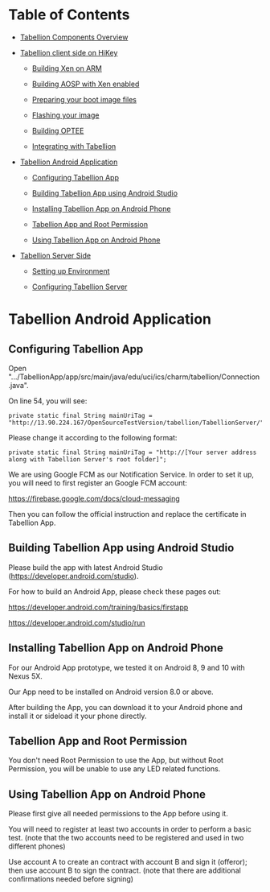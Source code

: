 # Table of Contents

- [Tabellion Components Overview](tabellion_components_overview.md#tabellion-components-overview)

- [Tabellion client side on HiKey](tabellion_client_side_on_hikey.md#tabellion-client-side-on-hikey)

    - [Building Xen on ARM](tabellion_client_side_on_hikey.md#building-xen-on-arm)

    - [Building AOSP with Xen enabled](tabellion_client_side_on_hikey.md#building-aosp-with-xen-enabled)

    - [Preparing your boot image files](tabellion_client_side_on_hikey.md#preparing-your-boot-image-files)

    - [Flashing your image](tabellion_client_side_on_hikey.md#flashing-your-image)

    - [Building OPTEE](tabellion_client_side_on_hikey.md#building-optee)

    - [Integrating with Tabellion](tabellion_client_side_on_hikey.md#integrating-with-tabellion)
    
- [Tabellion Android Application](tabellion_android_application.md#tabellion-android-application)

    - [Configuring Tabellion App](tabellion_android_application.md#configuring-tabellion-app)

    - [Building Tabellion App using Android Studio](tabellion_android_application.md#building-tabellion-app-using-android-studio)

    - [Installing Tabellion App on Android Phone](tabellion_android_application.md#installing-tabellion-app-on-android-phone)

    - [Tabellion App and Root Permission](tabellion_android_application.md#tabellion-app-and-root-permission)

    - [Using Tabellion App on Android Phone](tabellion_android_application.md#using-tabellion-app-on-android-phone)

- [Tabellion Server Side](tabellion_server_side.md#tabellion_server_side)

    - [Setting up Environment](tabellion_server_side.md#setting-up-environment)

    - [Configuring Tabellion Server](tabellion_server_side.md#configuring-tabellion-server)

# Tabellion Android Application

## Configuring Tabellion App

Open ".../TabellionApp/app/src/main/java/edu/uci/ics/charm/tabellion/Connection.java".

On line 54, you will see:

```
private static final String mainUriTag = "http://13.90.224.167/OpenSourceTestVersion/tabellion/TabellionServer/";
```

Please change it according to the following format:

```
private static final String mainUriTag = "http://[Your server address along with Tabellion Server's root folder]";
```

We are using Google FCM as our Notification Service. In order to set it up, you will need to first register an Google FCM account:

https://firebase.google.com/docs/cloud-messaging

Then you can follow the official instruction and replace the certificate in Tabellion App.

## Building Tabellion App using Android Studio

Please build the app with latest Android Studio (https://developer.android.com/studio).

For how to build an Android App, please check these pages out:

https://developer.android.com/training/basics/firstapp

https://developer.android.com/studio/run

## Installing Tabellion App on Android Phone

For our Android App prototype, we tested it on Android 8, 9 and 10 with Nexus 5X.

Our App need to be installed on Android version 8.0 or above.

After building the App, you can download it to your Android phone and install it or sideload it your phone directly.

## Tabellion App and Root Permission

You don't need Root Permission to use the App, but without Root Permission, you will be unable to use any LED related functions.

## Using Tabellion App on Android Phone

Please first give all needed permissions to the App before using it.

You will need to register at least two accounts in order to perform a basic test. (note that the two accounts need to be registered and used in two different phones)

Use account A to create an contract with account B and sign it (offeror); then use account B to sign the contract. (note that there are additional confirmations needed before signing)

